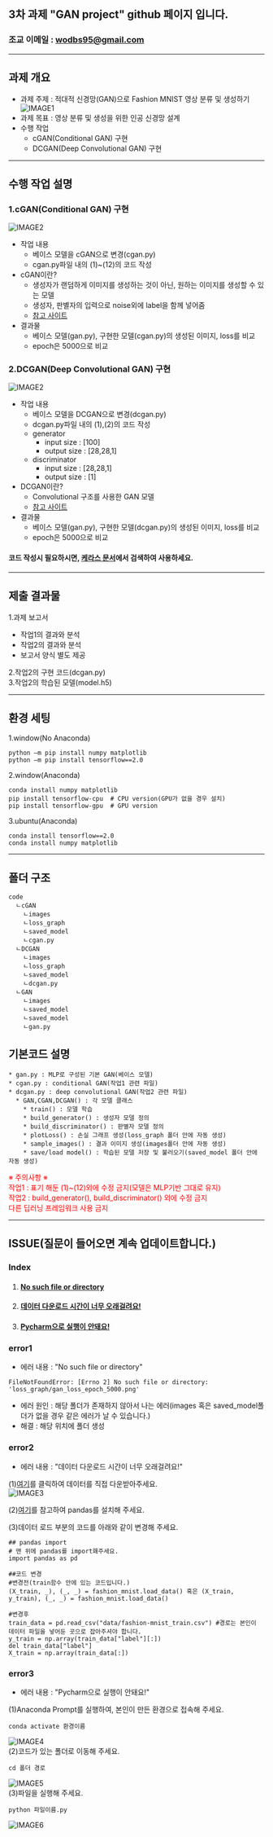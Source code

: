 ## 3차 과제 "GAN project" github 페이지 입니다.   
### 조교 이메일 : wodbs95@gmail.com   
- - -
## 과제 개요   
* 과제 주제 : 적대적 신경망(GAN)으로 Fashion MNIST 영상 분류 및 생성하기   
![IMAGE1](/ignore/images.jpg)
* 과제 목표 : 영상 분류 및 생성을 위한 인공 신경망 설계   
* 수행 작업   
  * cGAN(Conditional GAN) 구현    
  * DCGAN(Deep Convolutional GAN) 구현      
- - -
## 수행 작업 설명
### 1.cGAN(Conditional GAN) 구현   
![IMAGE2](/ignore/cgan.JPG)   
* 작업 내용   
  * 베이스 모델을 cGAN으로 변경(cgan.py)   
  * cgan.py파일 내의 (1)~(12)의 코드 작성   
* cGAN이란?   
  * 생성자가 랜덤하게 이미지를 생성하는 것이 아닌, 원하는 이미지를 생성할 수 있는 모델
  * 생성자, 판별자의 입력으로 noise외에 label을 함께 넣어줌
  * [참고 사이트](https://rm-7.tistory.com/2)   
* 결과물   
  * 베이스 모델(gan.py), 구현한 모델(cgan.py)의 생성된 이미지, loss를 비교   
  * epoch은 5000으로 비교   
  
### 2.DCGAN(Deep Convolutional GAN) 구현   
![IMAGE2](/ignore/dcgan.JPG)   
* 작업 내용   
  * 베이스 모델을 DCGAN으로 변경(dcgan.py)   
  * dcgan.py파일 내의 (1),(2)의 코드 작성   
  * generator   
    * input size : [100]   
	* output size : [28,28,1]   
  * discriminator   
    * input size : [28,28,1]   
	* output size : [1]   
* DCGAN이란?   
  * Convolutional 구조를 사용한 GAN 모델
  * [참고 사이트](http://jaejunyoo.blogspot.com/2017/02/deep-convolutional-gan-dcgan-1.html)   
* 결과물   
  * 베이스 모델(gan.py), 구현한 모델(dcgan.py)의 생성된 이미지, loss를 비교   
  * epoch은 5000으로 비교   
  
#### 코드 작성시 필요하시면, [케라스 문서](https://www.tensorflow.org/api_docs/python/tf/keras)에서 검색하여 사용하세요.   

- - -
## 제출 결과물   
1.과제 보고서   
  * 작업1의 결과와 분석   
  * 작업2의 결과와 분석   
  * 보고서 양식 별도 제공   
    
2.작업2의 구현 코드(dcgan.py)   
3.작업2의 학습된 모델(model.h5)   
- - -
## 환경 세팅   

1.window(No Anaconda)
```
python –m pip install numpy matplotlib   
python –m pip install tensorflow==2.0
```   

2.window(Anaconda)
```
conda install numpy matplotlib   
pip install tensorflow-cpu  # CPU version(GPU가 없을 경우 설치)
pip install tensorflow-gpu  # GPU version
```   

3.ubuntu(Anaconda)
```
conda install tensorflow==2.0
conda install numpy matplotlib
```
- - -
## 폴더 구조   
```
code
  ㄴcGAN
    ㄴimages
    ㄴloss_graph
    ㄴsaved_model
    ㄴcgan.py
  ㄴDCGAN
    ㄴimages
    ㄴloss_graph
    ㄴsaved_model
    ㄴdcgan.py
  ㄴGAN
    ㄴimages
    ㄴsaved_model
    ㄴsaved_model
    ㄴgan.py
```   

## 기본코드 설명   
```
* gan.py : MLP로 구성된 기본 GAN(베이스 모델)   
* cgan.py : conditional GAN(작업1 관련 파일)
* dcgan.py : deep convolutional GAN(작업2 관련 파일)
  * GAN,CGAN,DCGAN() : 각 모델 클래스
    * train() : 모델 학습
    * build_generator() : 생성자 모델 정의
    * build_discriminator() : 판별자 모델 정의
    * plotLoss() : 손실 그래프 생성(loss_graph 폴더 안에 자동 생성)
    * sample_images() : 결과 이미지 생성(images폴더 안에 자동 생성)
    * save/load model() : 학습된 모델 저장 및 불러오기(saved_model 폴더 안에 자동 생성)
```
<span style="color:red">※ 주의사항 ※</span>   
<span style="color:red">작업1 : 표기 해둔 (1)~(12)외에 수정 금지(모델은 MLP기반 그대로 유지)</span>   
<span style="color:red">작업2 : build_generator(), build_discriminator() 외에 수정 금지</span>   
<span style="color:red">다른 딥러닝 프레임워크 사용 금지</span>   

- - -
## ISSUE(질문이 들어오면 계속 업데이트합니다.)   
### Index   
1. #### [No such file or directory](#error1)   
2. #### [데이터 다운로드 시간이 너무 오래걸려요!](#error2)   
3. #### [Pycharm으로 실행이 안돼요!](#error3)   

### error1   
* 에러 내용 : "No such file or directory"   
```
FileNotFoundError: [Errno 2] No such file or directory: 'loss_graph/gan_loss_epoch_5000.png'
```
* 에러 원인 : 해당 폴더가 존재하지 않아서 나는 에러(images 혹은 saved_model폴더가 없을 경우 같은 에러가 날 수 있습니다.)   
* 해결 : 해당 위치에 폴더 생성   

### error2   
* 에러 내용 : "데이터 다운로드 시간이 너무 오래걸려요!"   

(1)[여기](http://mjgim.me/2018/08/30/fashion_mnist.html)를 클릭하여 데이터를 직접 다운받아주세요.   
![IMAGE3](/ignore/error2.png)   

(2)[여기](https://appia.tistory.com/164)를 참고하여 pandas를 설치해 주세요.   

(3)데이터 로드 부분의 코드를 아래와 같이 변경해 주세요.   
```
## pandas import
# 맨 위에 pandas를 import홰주세요.
import pandas as pd

##코드 변경
#변경전(train함수 안에 있는 코드입니다.)
(X_train, _), (_, _) = fashion_mnist.load_data() 혹은 (X_train, y_train), (_, _) = fashion_mnist.load_data()

#변경후
train_data = pd.read_csv("data/fashion-mnist_train.csv") #경로는 본인이 데이터 파일을 넣어둔 곳으로 잡아주셔야 합니다.
y_train = np.array(train_data["label"][:])
del train_data["label"]
X_train = np.array(train_data[:])
```   

### error3   
* 에러 내용 : "Pycharm으로 실행이 안돼요!"   

(1)Anaconda Prompt를 실행하여, 본인이 만든 환경으로 접속해 주세요.   
```
conda activate 환경이름
```   
![IMAGE4](/ignore/conda1.JPG)   
(2)코드가 있는 폴더로 이동해 주세요.   
```
cd 폴더 경로
```   
![IMAGE5](/ignore/conda2.JPG)   
(3)파일을 실행해 주세요.   
```
python 파일이름.py
```   
![IMAGE6](/ignore/conda3.JPG)   
